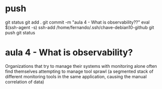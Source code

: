 
# ###################################################################################################################### 
# ###################################################################################################################### 
# ###################################################################################################################### 
# ###################################################################################################################### 
# ###################################################################################################################### 
#  push

git status
git add .
git commit -m "aula 4 - What is observability??"
eval $(ssh-agent -s)
ssh-add /home/fernando/.ssh/chave-debian10-github
git push
git status





# ###################################################################################################################### 
# ###################################################################################################################### 
# ###################################################################################################################### 
# ###################################################################################################################### 
# ###################################################################################################################### 
# aula 4 - What is observability?

Organizations that try to manage their systems with monitoring alone often find themselves attempting to manage tool sprawl (a segmented stack of different monitoring tools in the same application, causing the manual correlation of data) 